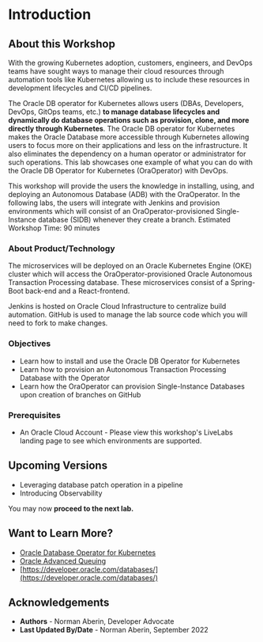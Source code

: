 # Introduction

## About this Workshop

With the growing Kubernetes adoption, customers, engineers, and DevOps teams have sought ways to manage their cloud resources through automation tools like Kubernetes allowing us to include these resources in development lifecycles and CI/CD pipelines.

The Oracle DB operator for Kubernetes allows users (DBAs, Developers, DevOps, GitOps teams, etc.) **to manage database lifecycles and dynamically do database operations such as provision, clone, and more directly through Kubernetes**. The Oracle DB operator for Kubernetes makes the Oracle Database more accessible through Kubernetes allowing users to focus more on their applications and less on the infrastructure. It also eliminates the dependency on a human operator or administrator for such operations. This lab showcases one example of what you can do with the Oracle DB Operator for Kubernetes (OraOperator) with DevOps.

This workshop will provide the users the knowledge in installing, using, and deploying an Autonomous Database (ADB) with the OraOperator. In the following labs, the users will integrate with Jenkins and provision environments which will consist of an OraOperator-provisioned Single-Instance database (SIDB) whenever they create a branch.
Estimated Workshop Time: 90 minutes

### About Product/Technology

The microservices will be deployed on an Oracle Kubernetes Engine (OKE) cluster which will access the OraOperator-provisioned Oracle Autonomous Transaction Processing database. These microservices consist of a Spring-Boot back-end and a React-frontend.

Jenkins is hosted on Oracle Cloud Infrastructure to centralize build automation. GitHub is used to manage the lab source code which you will need to fork to make changes.

### Objectives

* Learn how to install and use the Oracle DB Operator for Kubernetes
* Learn how to provision an Autonomous Transaction Processing Database with the Operator
* Learn how the OraOperator can provision Single-Instance Databases upon creation of branches on GitHub

### Prerequisites

* An Oracle Cloud Account - Please view this workshop's LiveLabs landing page to see which environments are supported.

## Upcoming Versions
* Leveraging database patch operation in a pipeline
* Introducing Observability
 
You may now **proceed to the next lab.**

## Want to Learn More?

* [Oracle Database Operator for Kubernetes](https://github.com/oracle/oracle-database-operator)
* [Oracle Advanced Queuing](https://docs.oracle.com/en/database/oracle/oracle-database/19/adque/aq-introduction.html)
* [https://developer.oracle.com/databases/](https://developer.oracle.com/databases/)

## Acknowledgements

* **Authors** - Norman Aberin, Developer Advocate
* **Last Updated By/Date** - Norman Aberin, September 2022
